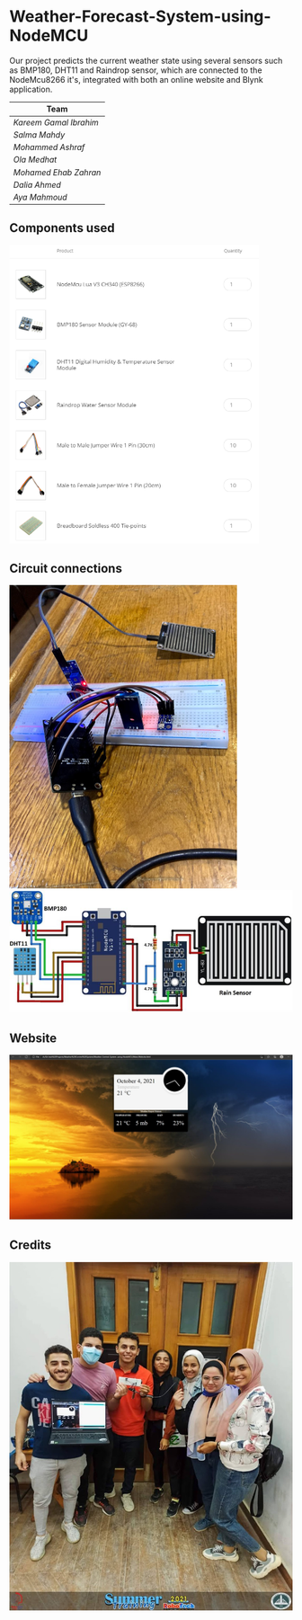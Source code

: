 # Weather-Forecast-System-using-NodeMCU
Our project predicts the current weather state using several sensors such as BMP180, DHT11 and Raindrop sensor, which are connected to the NodeMcu8266 it's, integrated with both an online website and Blynk application.


|             Team             | 
| ---------------------------- | 
| *Kareem Gamal Ibrahim*       | 
| *Salma Mahdy*                | 
| *Mohammed Ashraf*            | 
| *Ola Medhat*                 | 
| *Mohamed Ehab Zahran*        | 
| *Dalia Ahmed*                | 
| *Aya Mahmoud*                | 

## Components used

<img src="https://github.com/kareemgamal1/Weather-Control-System-using-NodeMCU/blob/main/images/Components%20Used.png" width = "444" height ="531" />


## Circuit connections
<img src="https://github.com/kareemgamal1/Weather-Control-System-using-NodeMCU/blob/main/images/Circuit.png" width="405" height ="540"  />

<img src="https://github.com/kareemgamal1/Weather-Control-System-using-NodeMCU/blob/main/images/Circuit-Diagram.png" />

## Website
<img src="https://github.com/kareemgamal1/Weather-Control-System-using-NodeMCU/blob/main/images/Website.png"  />

## Credits

<img src="https://github.com/kareemgamal1/Weather-Control-System-using-NodeMCU/blob/main/images/Team.png" width="507" height="620" />
